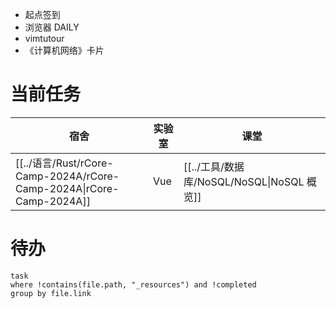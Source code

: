 - 起点签到
- 浏览器 DAILY
- vimtutour
- 《计算机网络》卡片

# 当前任务

| 宿舍                                                                 | 实验室 | 课堂                                  |
| ------------------------------------------------------------------ | --- | ----------------------------------- |
| [[../语言/Rust/rCore-Camp-2024A/rCore-Camp-2024A\|rCore-Camp-2024A]] | Vue | [[../工具/数据库/NoSQL/NoSQL\|NoSQL 概览]] |

# 待办

```dataview
task
where !contains(file.path, "_resources") and !completed
group by file.link
```
